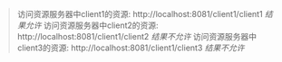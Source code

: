 

> 访问资源服务器中client1的资源: 
        http://localhost:8081/client1/client1 *结果允许*
> 访问资源服务器中client2的资源: 
        http://localhost:8081/client1/client2 *结果不允许*
> 访问资源服务器中client3的资源: 
        http://localhost:8081/client1/client3 *结果不允许*
